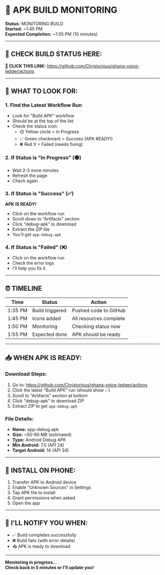 # 🔄 APK BUILD MONITORING

**Status:** MONITORING BUILD  
**Started:** ~1:45 PM  
**Expected Completion:** ~1:55 PM (10 minutes)

---

## 📍 CHECK BUILD STATUS HERE:

**🔗 CLICK THIS LINK:** https://github.com/Christorious/ghana-voice-ledger/actions

---

## 🎯 WHAT TO LOOK FOR:

### 1. Find the Latest Workflow Run
- Look for "Build APK" workflow
- Should be at the top of the list
- Check the status icon:
  - 🟡 Yellow circle = In Progress
  - ✅ Green checkmark = Success (APK READY!)
  - ❌ Red X = Failed (needs fixing)

### 2. If Status is "In Progress" (🟡)
- Wait 2-3 more minutes
- Refresh the page
- Check again

### 3. If Status is "Success" (✅)
**APK IS READY!**
- Click on the workflow run
- Scroll down to "Artifacts" section
- Click "debug-apk" to download
- Extract the ZIP file
- You'll get `app-debug.apk`

### 4. If Status is "Failed" (❌)
- Click on the workflow run
- Check the error logs
- I'll help you fix it

---

## ⏰ TIMELINE

| Time | Status | Action |
|------|--------|--------|
| 1:35 PM | Build triggered | Pushed code to GitHub |
| 1:45 PM | Icons added | All resources complete |
| 1:50 PM | Monitoring | Checking status now |
| 1:55 PM | Expected done | APK should be ready |

---

## 📥 WHEN APK IS READY:

### Download Steps:
1. Go to: https://github.com/Christorious/ghana-voice-ledger/actions
2. Click the latest "Build APK" run (should show ✅)
3. Scroll to "Artifacts" section at bottom
4. Click "debug-apk" to download ZIP
5. Extract ZIP to get `app-debug.apk`

### File Details:
- **Name:** app-debug.apk
- **Size:** ~50-80 MB (estimated)
- **Type:** Android Debug APK
- **Min Android:** 7.0 (API 24)
- **Target Android:** 14 (API 34)

---

## 📱 INSTALL ON PHONE:

1. Transfer APK to Android device
2. Enable "Unknown Sources" in Settings
3. Tap APK file to install
4. Grant permissions when asked
5. Open the app

---

## 🚨 I'LL NOTIFY YOU WHEN:

- ✅ Build completes successfully
- ❌ Build fails (with error details)
- 📥 APK is ready to download

---

**Monitoring in progress...**  
**Check back in 5 minutes or I'll update you!**
